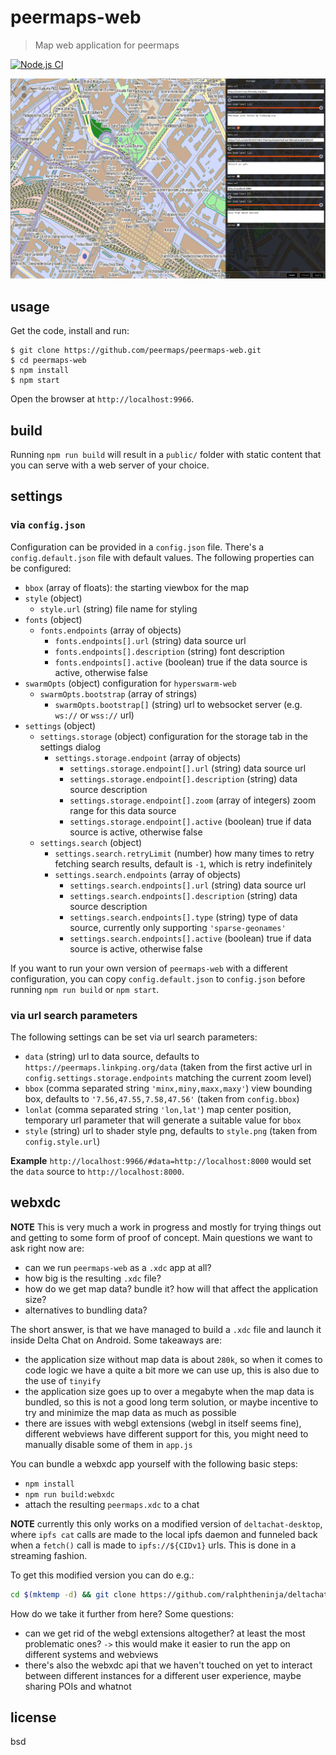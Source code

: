 # peermaps-web

> Map web application for peermaps

[![Node.js CI](https://github.com/peermaps/peermaps-web/actions/workflows/node.js.yml/badge.svg)](https://github.com/peermaps/peermaps-web/actions/workflows/node.js.yml)

![image](image.png)

## usage

Get the code, install and run:

```
$ git clone https://github.com/peermaps/peermaps-web.git
$ cd peermaps-web
$ npm install
$ npm start
```

Open the browser at `http://localhost:9966`.

## build

Running `npm run build` will result in a `public/` folder with static content that you can serve with a web server of your choice.

## settings

### via `config.json`

Configuration can be provided in a `config.json` file. There's a `config.default.json` file with default values. The following properties can be configured:

* `bbox` (array of floats): the starting viewbox for the map
* `style` (object)
  * `style.url` (string) file name for styling
* `fonts` (object)
  * `fonts.endpoints` (array of objects)
    * `fonts.endpoints[].url` (string) data source url
    * `fonts.endpoints[].description` (string) font description
    * `fonts.endpoints[].active` (boolean) true if the data source is active, otherwise false
* `swarmOpts` (object) configuration for `hyperswarm-web`
  * `swarmOpts.bootstrap` (array of strings)
    * `swarmOpts.bootstrap[]` (string) url to websocket server (e.g. `ws://` or `wss://` url)
* `settings` (object)
  * `settings.storage` (object) configuration for the storage tab in the settings dialog
    * `settings.storage.endpoint` (array of objects)
      * `settings.storage.endpoint[].url` (string) data source url
      * `settings.storage.endpoint[].description` (string) data source description
      * `settings.storage.endpoint[].zoom` (array of integers) zoom range for this data source
      * `settings.storage.endpoint[].active` (boolean) true if data source is active, otherwise false
  * `settings.search` (object)
    * `settings.search.retryLimit` (number) how many times to retry fetching search results, default is `-1`, which is retry indefinitely
    * `settings.search.endpoints` (array of objects)
      * `settings.search.endpoints[].url` (string) data source url
      * `settings.search.endpoints[].description` (string) data source description
      * `settings.search.endpoints[].type` (string) type of data source, currently only supporting `'sparse-geonames'`
      * `settings.search.endpoints[].active` (boolean) true if data source is active, otherwise false

If you want to run your own version of `peermaps-web` with a different configuration, you can copy `config.default.json` to `config.json` before running `npm run build` or `npm start`.

### via url search parameters

The following settings can be set via url search parameters:

* `data` (string) url to data source, defaults to `https://peermaps.linkping.org/data` (taken from the first active url in `config.settings.storage.endpoints` matching the current zoom level)
* `bbox` (comma separated string `'minx,miny,maxx,maxy'`) view bounding box, defaults to `'7.56,47.55,7.58,47.56'` (taken from `config.bbox`)
* `lonlat` (comma separated string `'lon,lat'`) map center position, temporary url parameter that will generate a suitable value for `bbox`
* `style` (string) url to shader style png, defaults to `style.png` (taken from `config.style.url`)

**Example** `http://localhost:9966/#data=http://localhost:8000` would set the `data` source to `http://localhost:8000`.

## webxdc

**NOTE** This is very much a work in progress and mostly for trying things out and getting to some form of proof of concept. Main questions we want to ask right now are:

* can we run `peermaps-web` as a `.xdc` app at all?
* how big is the resulting `.xdc` file?
* how do we get map data? bundle it? how will that affect the application size?
* alternatives to bundling data?

The short answer, is that we have managed to build a `.xdc` file and launch it inside Delta Chat on Android. Some takeaways are:

* the application size without map data is about `280k`, so when it comes to code logic we have a quite a bit more we can use up, this is also due to the use of `tinyify`
* the application size goes up to over a megabyte when the map data is bundled, so this is not a good long term solution, or maybe incentive to try and minimize the map data as much as possible
* there are issues with webgl extensions (webgl in itself seems fine), different webviews have different support for this, you might need to manually disable some of them in `app.js`

You can bundle a webxdc app yourself with the following basic steps:

* `npm install`
* `npm run build:webxdc`
* attach the resulting `peermaps.xdc` to a chat

**NOTE** currently this only works on a modified version of `deltachat-desktop`, where `ipfs cat` calls are made to the local ipfs daemon and funneled back when a `fetch()` call is made to `ipfs://${CIDv1}` urls. This is done in a streaming fashion.

To get this modified version you can do e.g.:

```sh
cd $(mktemp -d) && git clone https://github.com/ralphtheninja/deltachat-desktop.git -b ipfs-experimental && cd deltachat-desktop && npm i && npm run dev
```

How do we take it further from here? Some questions:

* can we get rid of the webgl extensions altogether? at least the most problematic ones? `->` this would make it easier to run the app on different systems and webviews
* there's also the webxdc api that we haven't touched on yet to interact between different instances for a different user experience, maybe sharing POIs and whatnot

## license

bsd
